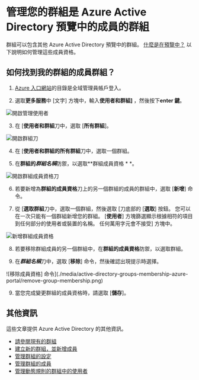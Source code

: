 <properties
    pageTitle="管理您的群組是 Azure Active Directory 預覽中的成員群組 |Microsoft Azure"
    description="群組可以包含其他 Azure Active Directory 中的群組。 以下說明如何管理這些成員資格。"
    services="active-directory"
    documentationCenter=""
    authors="curtand"
    manager="femila"
    editor=""/>

<tags
    ms.service="active-directory"
    ms.workload="identity"
    ms.tgt_pltfrm="na"
    ms.devlang="na"
    ms.topic="article"
    ms.date="09/12/2016"
    ms.author="curtand"/>


# <a name="manage-the-groups-your-group-is-a-member-of-in-azure-active-directory-preview"></a>管理您的群組是 Azure Active Directory 預覽中的成員的群組

群組可以包含其他 Azure Active Directory 預覽中的群組。 [什麼是在預覽中？](active-directory-preview-explainer.md) 以下說明如何管理這些成員資格。

## <a name="how-do-i-find-the-groups-my-group-is-a-member-of"></a>如何找到我的群組的成員群組？

1.  [Azure 入口網站](https://portal.azure.com)的目錄是全域管理員帳戶登入。

2.  選取**更多服務**中 [文字] 方塊中，輸入**使用者和群組]** ，然後按下**enter 鍵**。

  ![開啟管理使用者](./media/active-directory-groups-membership-azure-portal/search-user-management.png)

3.  在 [**使用者和群組**刀中，選取 [**所有群組**]。

  ![開啟群組刀](./media/active-directory-groups-membership-azure-portal/view-groups-blade.png)

4. 在 [**使用者和群組的所有群組**刀中，選取一個群組。

5. 在**群組的*群組名稱***防禦，以選取**群組成員資格 * *。

  ![開啟群組成員資格刀](./media/active-directory-groups-membership-azure-portal/group-membership-blade.png)

6. 若要新增為**群組的成員資格**刀上的另一個群組的成員的群組中，選取 [**新增**] 命令。

7. 從 [**選取群組**刀中，選取一個群組，然後選取 [刀底部的 [**選取**] 按鈕。 您可以在一次只能有一個群組新增您的群組。 [**使用者**] 方塊篩選顯示根據相符的項目到任何部分的使用者或裝置的名稱。 任何萬用字元會不接受] 方塊中。

  ![新增群組成員資格](./media/active-directory-groups-membership-azure-portal/add-group-membership.png)

8. 若要移除群組成員的另一個群組中，在**群組的成員資格**防禦，以選取群組。

9. 在***群組名稱***刀中，選取 [**移除**] 命令，然後確認出現提示時選擇。

  ![移除成員資格] 命令](./media/active-directory-groups-membership-azure-portal/remove-group-membership.png)

9. 當您完成變更群組的成員資格時，請選取 [**儲存**]。


## <a name="additional-information"></a>其他資訊

這些文章提供 Azure Active Directory 的其他資訊。

* [請參閱現有的群組](active-directory-groups-view-azure-portal.md)
* [建立新的群組，並新增成員](active-directory-groups-create-azure-portal.md)
* [管理群組的設定](active-directory-groups-settings-azure-portal.md)
* [管理群組的成員](active-directory-groups-members-azure-portal.md)
* [管理動態規則的群組中的使用者](active-directory-groups-dynamic-membership-azure-portal.md)
